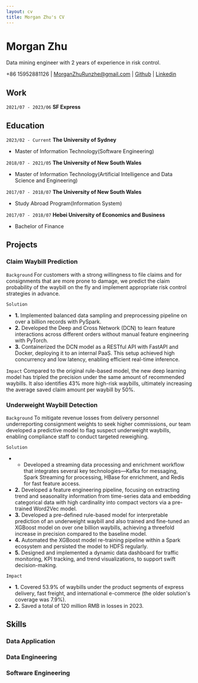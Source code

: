 ```yaml
---
layout: cv
title: Morgan Zhu's CV
---
```

# Morgan Zhu
Data mining engineer with 2 years of experience in risk control.

<div id="webaddress">
<a>+86 15952881126</a>
| <a href="morganzhurunzhe@gmail.com">MorganZhuRunzhe@gmail.com</a>
| <a href="https://morganzhurunzhe.github.io/markdown-cv/">Github</a>
| <a href="https://www.linkedin.com/in/morgan-zhu-107bab153/">Linkedin</a>
</div>



## Work
`2021/07 - 2023/06`
__SF Express__



## Education

`2023/02 - Current`
__The University of Sydney__

- Master of Information Technology(Software Engineering)

`2018/07 - 2021/05`
__The University of New South Wales__

- Master of Information Technology(Artificial Intelligence and Data Science and Engineering)

`2017/07 - 2018/07`
__The University of New South Wales__

- Study Abroad Program(Information System)

`2017/07 - 2018/07`
__Hebei University of Economics and Business__

- Bachelor of Finance




## Projects

### Claim Waybill Prediction
`Background`
For customers with a strong willingness to file claims and for consignments that are more prone to damage, we predict the claim probability of the waybill on the fly and implement appropriate risk control strategies in advance.

`Solution`
- **1.** Implemented balanced data sampling and preprocessing pipeline on over a billion records with PySpark. 
- **2.** Developed the Deep and Cross Network (DCN) to learn feature interactions across different orders without manual feature engineering with PyTorch. 
- **3.** Containerized the DCN model as a RESTful API with FastAPI and Docker, deploying it to an internal PaaS. This setup achieved high concurrency and low latency, enabling efficient real-time inference.

`Impact`
Compared to the original rule-based model, the new deep learning model has tripled the precision under the same amount of recommended waybills. It also identifies 43% more high-risk waybills, ultimately increasing the average saved claim amount per waybill by 50%.

### Underweight Waybill Detection
`Background`
To mitigate revenue losses from delivery personnel underreporting consignment weights to seek higher commissions, our team developed a predictive model to flag suspect underweight waybills, enabling compliance staff to conduct targeted reweighing.

`Solution`
- * Developed a streaming data processing and enrichment workflow that integrates several key technologies—Kafka for messaging, Spark Streaming for processing, HBase for enrichment, and Redis for fast feature access.
- **2.** Developed a feature engineering pipeline, focusing on extracting trend and seasonality information from time-series data and embedding categorical data with high cardinality into compact vectors via a pre-trained Word2Vec model.
- **3.** Developed a pre-defined rule-based model for interpretable prediction of an underweight waybill and also trained and fine-tuned an XGBoost model on over one billion waybills, achieving a threefold increase in precision compared to the baseline model.
- **4.** Automated the XGBoost model re-training pipeline within a Spark ecosystem and persisted the model to HDFS regularly.
- **5.** Designed and implemented a dynamic data dashboard for traffic monitoring, KPI tracking, and trend visualizations, to support swift decision-making. 

`Impact`
- **1.** Covered 53.9% of waybills under the product segments of express delivery, fast freight, and international e-commerce (the older solution's coverage was 7.9%).
- **2.** Saved a total of 120 million RMB in losses in 2023.

## Skills

### Data Application

### Data Engineering

### Software Engineering



<!-- ### Footer

Last updated: May 2024 -->


